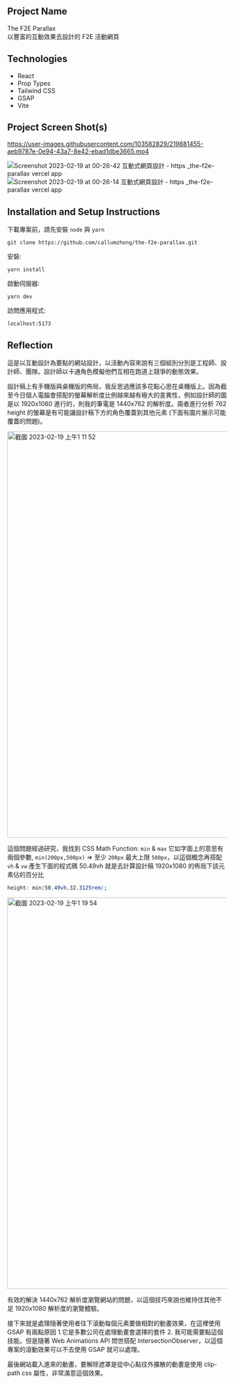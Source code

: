 ## Project Name

The F2E Parallax  
以豐富的互動效果去設計的 F2E 活動網頁

## Technologies

- React
- Prop Types
- Tailwind CSS
- GSAP
- Vite

## Project Screen Shot(s)

https://user-images.githubusercontent.com/103582829/219881455-aeb9787e-0e94-43a7-8e42-ebad1dbe3665.mp4

![Screenshot 2023-02-19 at 00-26-42 互動式網頁設計 - https __the-f2e-parallax vercel app_](https://user-images.githubusercontent.com/103582829/219876871-11b67992-5b6c-4c87-a631-f1b44d2d95d1.png)
![Screenshot 2023-02-19 at 00-26-14 互動式網頁設計 - https __the-f2e-parallax vercel app_](https://user-images.githubusercontent.com/103582829/219876874-0e92bd52-4298-4c00-8775-cb7b7e6ccf0e.png)

## Installation and Setup Instructions

下載專案前，請先安裝 `node` 與 `yarn`

```
git clone https://github.com/callumzhong/the-f2e-parallax.git
```

安裝:

`yarn install`

啟動伺服器:

`yarn dev`

訪問應用程式:

`localhost:5173`

## Reflection

這是以互動設計為要點的網站設計，以活動內容來說有三個組別分別是工程師、設計師、團隊。設計師以卡通角色模擬他們互相在跑道上競爭的動態效果。

設計稿上有手機版與桌機版的佈局，我反思過應該多花點心思在桌機版上。因為截至今日個人電腦會搭配的螢幕解析度比例越來越有極大的差異性，例如設計師的圖是以 1920x1080 進行的，則我的筆電是 1440x762 的解析度。兩者進行分析 762 height 的螢幕是有可能讓設計稿下方的角色覆蓋到其他元素 (下面有圖片展示可能覆蓋的問題)。

<img width="932" alt="截圖 2023-02-19 上午1 11 52" src="https://user-images.githubusercontent.com/103582829/219879048-f7807ed0-ea1c-4187-af41-2dbeb762352b.png">

這個問題經過研究，我找到 CSS Math Function: `min` & `max` 它如字面上的意思有兩個參數, `min(200px,500px)` => 至少 `200px` 最大上限 `500px`，以這個概念再搭配 `vh` & `vw` 產生下面的程式碼 50.49vh 就是去計算設計稿 1920x1080 的佈局下該元素佔的百分比

```css
height: min(50.49vh,32.3125rem);
```
<img width="898" alt="截圖 2023-02-19 上午1 19 54" src="https://user-images.githubusercontent.com/103582829/219879405-84c2b124-14c6-4f7f-952c-afa35507fc62.png">

有效的解決 1440x762 解析度瀏覽網站的問題，以這個技巧來說也維持住其他不足 1920x1080 解析度的瀏覽體驗。

接下來就是處理隨著使用者往下滾動每個元素要做相對的動畫效果，在這裡使用 GSAP 有兩點原因 1.它是多數公司在處理動畫會選擇的套件 2. 我可能需要點這個技能。但是隨著 Web Animations API 問世搭配 IntersectionObserver，以這個專案的滾動效果可以不去使用 GSAP 就可以處理。

最後網站載入進來的動畫，要解除遮罩是從中心點往外擴散的動畫是使用 clip-path css 屬性，非常滿意這個效果。





